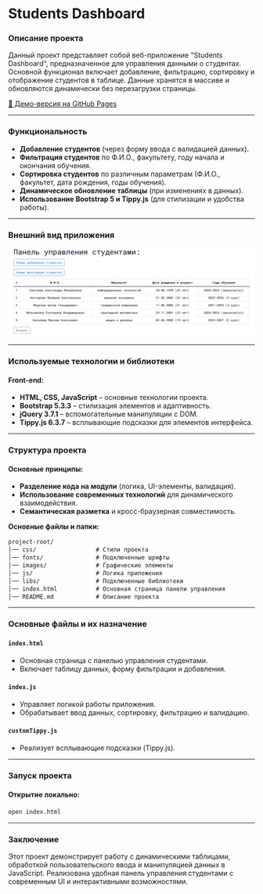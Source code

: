# Students Dashboard

### Описание проекта

Данный проект представляет собой веб-приложение "Students Dashboard", предназначенное для управления данными о студентах. Основной функционал включает добавление, фильтрацию, сортировку и отображение студентов в таблице. Данные хранятся в массиве и обновляются динамически без перезагрузки страницы.

[🔗 Демо-версия на GitHub Pages](https://matowdev.github.io/fullstack-js-by-skillbox/core-courses/3-js-basic-level/10-type-conversion-non-strict/10-6-pw-10-type-conversion/)

---

### Функциональность

- **Добавление студентов** (через форму ввода с валидацией данных).
- **Фильтрация студентов** по Ф.И.О., факультету, году начала и окончания обучения.
- **Сортировка студентов** по различным параметрам (Ф.И.О., факультет, дата рождения, годы обучения).
- **Динамическое обновление таблицы** (при изменениях в данных).
- **Использование Bootstrap 5 и Tippy.js** (для стилизации и удобства работы).

---

### Внешний вид приложения

![Панель управления студентами](https://github.com/matowdev/fullstack-js-by-skillbox/blob/main/core-courses/3-js-basic-level/10-type-conversion-non-strict/10-6-pw-10-type-conversion/images/final-app-view.png?raw=true)

---

### Используемые технологии и библиотеки

#### Front-end:

- **HTML, CSS, JavaScript** – основные технологии проекта.
- **Bootstrap 5.3.3** – стилизация элементов и адаптивность.
- **jQuery 3.7.1** – вспомогательные манипуляции с DOM.
- **Tippy.js 6.3.7** – всплывающие подсказки для элементов интерфейса.

---

### Структура проекта

#### Основные принципы:

- **Разделение кода на модули** (логика, UI-элементы, валидация).
- **Использование современных технологий** для динамического взаимодействия.
- **Семантическая разметка** и кросс-браузерная совместимость.

**Основные файлы и папки:**

```
project-root/
│── css/                 # Стили проекта
│── fonts/               # Подключенные шрифты
│── images/              # Графические элементы
│── js/                  # Логика приложения
│── libs/                # Подключенные библиотеки
│── index.html           # Основная страница панели управления
│── README.md            # Описание проекта
```

---

### Основные файлы и их назначение

#### `index.html`

- Основная страница с панелью управления студентами.
- Включает таблицу данных, форму фильтрации и добавления.

#### `index.js`

- Управляет логикой работы приложения.
- Обрабатывает ввод данных, сортировку, фильтрацию и валидацию.

#### `customTippy.js`

- Реализует всплывающие подсказки (Tippy.js).

---

### Запуск проекта

#### Открытие локально:

```sh
open index.html
```

---

### Заключение

Этот проект демонстрирует работу с динамическими таблицами, обработкой пользовательского ввода и манипуляцией данных в JavaScript. Реализована удобная панель управления студентами с современным UI и интерактивными возможностями.
